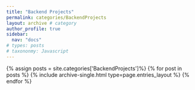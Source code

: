```yaml
---
title: "Backend Projects"
permalink: categories/BackendProjects
layout: archive # category
author_profile: true
sidebar:
  nav: "docs"
# types: posts
# taxononmy: Javascript
---
```


{% assign posts = site.categories['BackendProjects']%}
{% for post in posts %}
  {% include archive-single.html type=page.entries_layout %}
{% endfor %}

